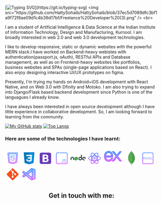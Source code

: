 [![Typing SVG](https://readme-typing-svg.demolab.com?font=Outfit&pause=1000&color=0794F7&width=435&lines=Hey+there!+I+am+Sohaib+Aftab.;A+Developer+and+Designer+from+India.)](https://git.io/typing-svg)
<img src="https://github.com/HattySohaib/HattySohaib/blob/37ec5d7089dfc3bf1a9f72f8ae09d1c4b39d17bf/Freelance%20Developer%20(3).png" />
<br>

<p>I am a student of Artificial Intelligence & Data Science at the Indian Institute of Information Technology, Design and Manufacturing, Kurnool. I am broadly interested in web 2.0 and web 3.0 development technologies. 

I like to develop responsive, static or dynamic websites with the powerful MERN stack.I have worked on Backend-heavy webistes with authentication(passport.js, oAuth), RESTful APIs and Database management, as well as on Frontend-heavy websites like portfolios, business websites and SPAs (single-page applications based on React). I also enjoy designing interactive UI/UX prototypes on figma.

Presently, I'm trying my hands on Android+iOS development with React Native, and on Web 3.0 with Dfinity and Motoko. I am also trying to expand into Django/Flask based backend development since Python is one of the languagues I already know.

I have always been interested in open source development although I have little experience in collaborative development. So, I am looking forward to learning from the community.<p>
[![My GitHub stats](https://github-readme-stats.vercel.app/api?username=hattysohaib&show_icons=true&theme=transparent)](https://github.com/anuraghazra/github-readme-stats)
[![Top Langs](https://github-readme-stats.vercel.app/api/top-langs/?username=hattysohaib&layout=compact&theme=transparent&hide_border=true)](https://github.com/anuraghazra/github-readme-stats)


### Here are some of the technologies I have learnt:

![](https://github.com/HattySohaib/HattySohaib/blob/f996c1ce730089b98552fa48397ce95d63ff8c6f/icons8-html-5-50.png)
![](https://github.com/HattySohaib/HattySohaib/blob/f996c1ce730089b98552fa48397ce95d63ff8c6f/icons8-css3-50.png)
![](https://github.com/HattySohaib/HattySohaib/blob/f996c1ce730089b98552fa48397ce95d63ff8c6f/icons8-bootstrap-50.png)
![](https://github.com/HattySohaib/HattySohaib/blob/f996c1ce730089b98552fa48397ce95d63ff8c6f/icons8-javascript-50.png)
![](https://github.com/HattySohaib/HattySohaib/blob/f996c1ce730089b98552fa48397ce95d63ff8c6f/icons8-nodejs-50.png)
![](https://github.com/HattySohaib/HattySohaib/blob/f996c1ce730089b98552fa48397ce95d63ff8c6f/icons8-react-native-50.png)
![](https://github.com/HattySohaib/HattySohaib/blob/f996c1ce730089b98552fa48397ce95d63ff8c6f/icons8-express-js-64.png)
![](https://github.com/HattySohaib/HattySohaib/blob/f996c1ce730089b98552fa48397ce95d63ff8c6f/icons8-mongodb-a-cross-platform-document-oriented-database-program-50.png)
![](https://github.com/HattySohaib/HattySohaib/blob/f996c1ce730089b98552fa48397ce95d63ff8c6f/icons8-mysql-50.png)
![](https://github.com/HattySohaib/HattySohaib/blob/f996c1ce730089b98552fa48397ce95d63ff8c6f/icons8-git-50.png)
![](https://github.com/HattySohaib/HattySohaib/blob/f996c1ce730089b98552fa48397ce95d63ff8c6f/icons8-visual-studio-code-2019-50.png)

<h2 align="center">Get in touch with me: </h2>
